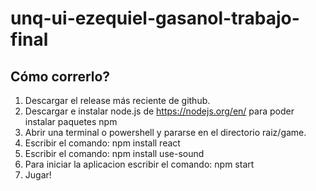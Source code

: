 # unq-ui-ezequiel-gasanol-trabajo-final

## Cómo correrlo?

1. Descargar el release más reciente de github.
2. Descargar e instalar node.js de https://nodejs.org/en/ para poder instalar paquetes npm
3. Abrir una terminal o powershell y pararse en el directorio raiz/game.
4. Escribir el comando: npm install react
5. Escribir el comando: npm install use-sound
6. Para iniciar la aplicacion escribir el comando: npm start
7. Jugar!